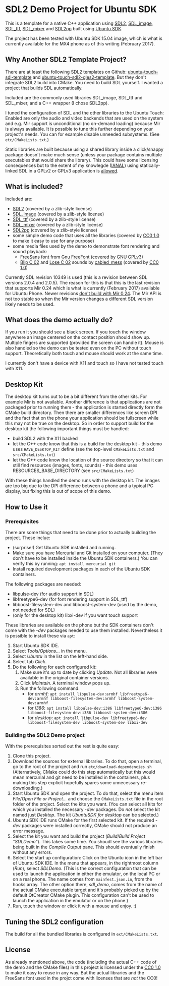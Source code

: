 # SDL2 Demo Project for Ubuntu SDK

This is a template for a native C++ application using [SDL2](https://www.libsdl.org/), [SDL_image](https://www.libsdl.org/projects/SDL_image/), [SDL_ttf](https://www.libsdl.org/projects/SDL_ttf/), [SDL_mixer](https://www.libsdl.org/projects/SDL_mixer/) and [SDL2pp](https://github.com/libSDL2pp/libSDL2pp) built using [Ubuntu SDK](https://developer.ubuntu.com/en/phone/platform/sdk/).

The project has been tested with Ubuntu SDK 15.04 image, which is what is currently available for the MX4 phone as of this writing (February 2017).

## Why Another SDL2 Template Project?
There are at least the following SDL2 templates on Github: [ubuntu-touch-sdl-template](https://github.com/Sturmflut/ubuntu-touch-sdl-template) and [ubuntu-touch-sdl2-gles2-template](https://github.com/Sturmflut/ubuntu-touch-sdl2-gles2-template). But they don't integrate SDL2 build into CMake. You need to build SDL yourself. I wanted a project that builds SDL automatically.

Included are the commonly used libraries SDL_image, SDL_ttf and SDL_mixer, and a C++ wrapper (I chose SDL2pp).

I tuned the configuration of SDL and the other libraries to the Ubuntu Touch: Enabled are only the audio and video backends that are used on the system and e.g. Mir support is unconditional (no on-demand loading) because Mir is always available. It is possible to tune this further depending on your project's needs. You can for example disable unneeded subsystems. (See `etc/CMakeLists.txt`.)

Static libraries are built because using a shared library inside a click/snappy package doesn't make much sense (unless your package contains multiple executables that would share the library). This could have some licensing consequences but to the extent of my knowlegde ([IANAL](https://en.wiktionary.org/wiki/IANAL)) using statically-linked SDL in a GPLv2 or GPLv3 application is [allowed](https://choosealicense.com/licenses/zlib/).

## What is included?
Included are:
* [SDL2](https://www.libsdl.org/) (covered by a zlib-style license)
* [SDL_image](https://www.libsdl.org/projects/SDL_image/) (covered by a zlib-style license)
* [SDL_ttf](https://www.libsdl.org/projects/SDL_ttf/) (covered by a zlib-style license)
* [SDL_mixer](https://www.libsdl.org/projects/SDL_mixer/) (covered by a zlib-style license)
* [SDL2pp](http://sdl2pp.amdmi3.ru/) (covered by a zlib-style license)
* some simple demo code that uses all the libraries (covered by [CC0 1.0](http://creativecommons.org/publicdomain/zero/1.0/) to make it easy to use for any purpose)
* some media files used by the demo to demonstrate font rendering and sound playback:
   * [FreeSans](http://ftp.gnu.org/gnu/freefont/freefont-otf-20120503.tar.gz) font from [Gnu FreeFont](https://www.gnu.org/software/freefont/) (covered by [GNU GPLv3](http://www.gnu.org/licenses/))
   * [Blip C 02](http://www.freesound.org/people/cabled_mess/sounds/350864/) and [Lose C 02](http://www.freesound.org/people/cabled_mess/sounds/350985/) sounds by [cabled_mess](http://www.freesound.org/people/cabled_mess/) (covered by [CC0 1.0](http://creativecommons.org/publicdomain/zero/1.0/))

Currently SDL revision 10349 is used (this is a revision between SDL versions 2.0.4 and 2.0.5). The reason for this is that this is the last revision that supports Mir 0.24 which is what is currently (February 2017) available for Ubuntu Phone. Newer revisions [don't build with Mir 0.24](https://hg.libsdl.org/SDL/rev/070fe7c1fc85). The Mir API is not too stable so when the Mir version changes a different SDL version likely needs to be used.

## What does the demo actually do?
If you run it you should see a black screen. If you touch the window anywhere an image centered on the contact position should show up. Multiple fingers are supported (provided the screen can handle it). Mouse is also handled so the demo can be tested even on the PC without touch support. Theoretically both touch and mouse should work at the same time.

I currently don't have a device with X11 and touch so I have not tested touch with X11.

## Desktop Kit
The desktop kit turns out to be a bit different from the other kits. For example Mir is not available. Another difference is that applications are not packaged prior to running them - the application is started directly form the CMake build directory. Then there are smaller differences like screen DPI and the fact that on the phone your application should be fullscreen while this may not be true on the desktop.
So in order to support build for the desktop kit the following important things must be handled:
* build SDL2 with the X11 backed
* let the C++ code know that this is a build for the desktop kit - this demo uses `HAVE_DESKTOP_KIT` define (see the top-level `CMakeLists.txt` and `src/CMakeLists.txt`)
* let the C++ code know the location of the source directory so that it can still find resources (images, fonts, sounds) - this demo uses RESOURCES_BASE_DIRECTORY (see `src/CMakeLists.txt`)

With these things handled the demo runs with the desktop kit. The images are too big due to the DPI difference between a phone and a typical PC display, but fixing this is out of scope of this demo.

## How to Use it
### Prerequisites
There are some things that need to be done prior to actually building the project. These inclue:
* (surprise!) Get Ubuntu SDK installed and running.
* Make sure you have Mercurial and Git installed on your computer. (They don't have to be installed inside the Ubuntu SDK containers.) You can verify this by running: `apt install mercurial git`
* Install required development packages in each of the Ubuntu SDK containers.

The following packages are needed:
   * libpulse-dev (for audio support in SDL)
   * libfreetype6-dev (for font rendering support in SDL_ttf)
   * libboost-filesystem-dev and libboost-system-dev (used by the demo, not needed for SDL)
   * (only for the desktop kit) libxi-dev if you want touch support

These libraries are available on the phone but the SDK containers don't come with the _-dev_ packages needed to use them installed. Nevertheless it is possible to install these via `apt`:
   1) Start Ubuntu SDK IDE.
   1) Select _Tools/Options..._ in the menu.
   1) Select _Ubuntu_ in the list on the left-hand side.
   1) Select tab _Click_.
   1) Do the following for each configured kit:
      1) Make sure it's up to date by clicking _Update_. Not all libraries were available in the original container versions.
      1) Click _Maintain_. A terminal window pops up.
      1) Run the following command:
         * for _armhf_: `apt install libpulse-dev:armhf libfreetype6-dev:armhf libboost-filesystem-dev:armhf libboost-system-dev:armhf`
         * for _i386_: `apt install libpulse-dev:i386 libfreetype6-dev:i386 libboost-filesystem-dev:i386 libboost-system-dev:i386`
         * for _desktop_: `apt install libpulse-dev libfreetype6-dev libboost-filesystem-dev libboost-system-dev libxi-dev`

### Building the SDL2 Demo project
With the prerequisites sorted out the rest is quite easy:
1) Clone this project.
1) Download the sources for external libraries. To do that, open a terminal, go to the root of the project and run `etc/download-dependencies.sh` (Alternatively, CMake could do this step automatically but this would mean mercurial and git need to be installed in the containers, plus making this step explicit hopefully spares some unnecessary re-downloading.)
1) Start Ubuntu SDK and open the project. To do that, select the menu item _File_/_Open File or Project..._ and choose the `CMakeLists.txt` file in the root folder of the project. Select the kits you want. (You can select all kits for which you installed the necessary _-dev_ packages. Do _not_ select the kit named just _Desktop_. The kit _UbuntuSDK for desktop_ can be selected.)
1) Ubuntu SDK IDE runs CMake for the first selected kit. If the required _-dev_ packages were installed correctly, CMake should not produce an error message.
1) Select the kit you want and build the project (_Build_/_Build Project "SDLDemo"_). This takes some time. You shoudl see the various libraries being built in the _Compile Output_ pane. This should eventually finish without any errors.
1) Select the start up configuration: Click on the Ubuntu icon in the left bar of Ubuntu SDK IDE. In the menu that appears, in the rightmost column (_Run_), select _SDLDemo_. (This is the correct configuration that can be used to launch the application in either the emulator, on the local PC or on a real phone. The name comes from `mainfest.json.in`, from the hooks array. The other option there, _sdl_demo_, comes from the name of the actual CMake executable target and it's probably picked up by the default QtCreator CMake plugin. This configuration can't be used to launch the application in the emulator or on the phone.)
1) Run, touch the window or click it with a mouse and enjoy. :)

## Tuning the SDL2 configuration
The build for all the bundled libraries is configured in `ext/CMakeLists.txt`.

## License
As already mentioned above, the code (including the actual C++ code of the demo and the CMake files) in this project is licensed under the [CC0 1.0](http://creativecommons.org/publicdomain/zero/1.0/) to make it easy to reuse in any way. But the actual libraries and the FreeSans font used in the projct come with licenses that are _not_ the CC0!
